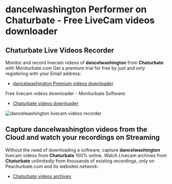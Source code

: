 # dancelwashington Performer on Chaturbate - Free LiveCam videos downloader

## Chaturbate Live Videos Recorder

Monitor and record livecam videos of **dancelwashington** from **Chaturbate** with Moniturbate.com
Get a premium trial for free by just and only registering with your Email address:
* [dancelwashington Premium videos downloader](https://moniturbate.com/request-demo-licence-key.html)

Free livecam videos downloader - Moniturbate Software:
* [Chaturbate videos downloader](https://moniturbate.com/moniturbate-download-software.html)

![dancelwashington livecam videos recorder](https://peachurnet.com/templates/moniturbate-software.png)


## Capture dancelwashington videos from the Cloud and watch your recordings on Streaming

Without the need of downloading a software, capture **dancelwashington** livecam videos from **Chaturbate** 100% online.
Watch Livecam archives from **Chaturbate** unlimitedly from thousands of existing recordings, only on Peachurbate.com and its websites network:
* [Chaturbate videos archives](https://peachurnet.com/)